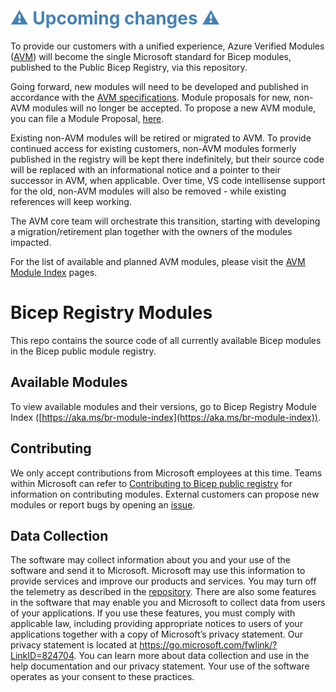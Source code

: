 <h1 style="color: steelblue;">⚠️ Upcoming changes ⚠️</h1>

To provide our customers with a unified experience, Azure Verified Modules ([AVM](https://aka.ms/AVM)) will become the single Microsoft standard for Bicep modules, published to the Public Bicep Registry, via this repository.

Going forward, new modules will need to be developed and published in accordance with the [AVM specifications](https://azure.github.io/Azure-Verified-Modules/specs/module-specs/). Module proposals for new, non-AVM modules will no longer be accepted. To propose a new AVM module, you can file a Module Proposal, [here](https://aka.ms/AVM/ModuleProposal).

Existing non-AVM modules will be retired or migrated to AVM. To provide continued access for existing customers, non-AVM modules formerly published in the registry will be kept there indefinitely, but their source code will be replaced with an informational notice and a pointer to their successor in AVM, when applicable. Over time, VS code intellisense support for the old, non-AVM modules will also be removed - while existing references will keep working.

The AVM core team will orchestrate this transition, starting with developing a migration/retirement plan together with the owners of the modules impacted.

For the list of available and planned AVM modules, please visit the [AVM Module Index](https://aka.ms/AVM/ModuleIndex) pages.

# Bicep Registry Modules

This repo contains the source code of all currently available Bicep modules in the Bicep public module registry.

## Available Modules

To view available modules and their versions, go to Bicep Registry Module Index ([https://aka.ms/br-module-index](https://aka.ms/br-module-index)).

## Contributing

We only accept contributions from Microsoft employees at this time. Teams within Microsoft can refer to [Contributing to Bicep public registry](./CONTRIBUTING.md) for information on contributing modules. External customers can propose new modules or report bugs by opening an [issue](https://github.com/Azure/bicep-registry-modules/issues).

## Data Collection

The software may collect information about you and your use of the software and send it to Microsoft. Microsoft may use this information to provide services and improve our products and services. You may turn off the telemetry as described in the [repository](https://aka.ms/avm/telemetry). There are also some features in the software that may enable you and Microsoft to collect data from users of your applications. If you use these features, you must comply with applicable law, including providing appropriate notices to users of your applications together with a copy of Microsoft’s privacy statement. Our privacy statement is located at <https://go.microsoft.com/fwlink/?LinkID=824704>. You can learn more about data collection and use in the help documentation and our privacy statement. Your use of the software operates as your consent to these practices.
